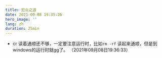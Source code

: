 ```yaml
---
title: 宏业之道
date: 2021-09-08 19:35:26
hero_image: ''
lang: zh
duration: 25min
---
```


- cr 读着通顺还不够，一定要注意运行时，比如`rm -rf` 读起来通顺，但是到windows的运行时就gg了。 （2021年09月08日19:36:33）